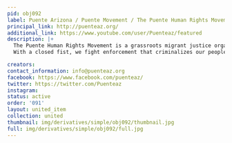 ```yaml
---
pid: obj092
label: Puente Arizona / Puente Movement / The Puente Human Rights Movement
principal_link: http://puenteaz.org/
additional_link: https://www.youtube.com/user/Puenteaz/featured
description: |+
  The Puente Human Rights Movement is a grassroots migrant justice organization based in Phoenix, Arizona. We develop, educate, and empower migrant communities to protect and defend our families and ourselves.  We organize to build our communitys power with a Closed Fist, Open Hand Strategy.
  With a closed fist, we fight enforcement that criminalizes our people through racial profiling, police-ICE collaboration, and the detention and deportation system.With an open hand, we combat attrition policies that try to make our lives unliveable, by building an inclusive community.

creators: 
contact_information: info@puenteaz.org
facebook: https://www.facebook.com/puenteaz/
twitter: https://twitter.com/Puenteaz
instagram: 
status: active
order: '091'
layout: united_item
collection: united
thumbnail: img/derivatives/simple/obj092/thumbnail.jpg
full: img/derivatives/simple/obj092/full.jpg
---
```

